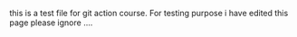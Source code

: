 this is a test file for git action course. For testing purpose i have edited this page please ignore ....
